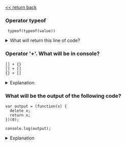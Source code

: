  [<< return back](https://github.com/julia-dizhak/code-examples)

### Operator typeof
```
 typeof(typeof(value))
```
<details>
  <summary>What will return this line of code?</summary>

  `typeof(typeof(value))` is always "string".

  We know `typeof(value)` always gives us one of the predetermined strings: "undefined", "boolean", "number", and so on.
  So typeof any of them is "string". Because they’re strings!
</details>


### Operator '+'. What will be in console?
```
[] + {}
[] + []
{} + []
```
<details>
  <summary>Explanation</summary>
  You can only add numbers and strings, all other values will be converted to either one of those types.
  The plus operator performs three kinds of conversion: It converts values to primitives, numbers and strings.

  <pre>
   > [] + [] -> ''
    [].toString() -> ''

   > [] + {}
     '[object Object]'
     String({}) -> '[object Object]'

   > {} + []
     0
  </pre>

  Objects are converted to either string (if the other operand is a string) or number (otherwise). If you want to concatenate   arrays, you need to use a method Array.prototype.concat(), for example.
  There is no built-in way in JS to 'concatenate' (merge) objects -lodash
</details>


### What will be the output of the following code?
```
var output = (function(x) {
  delete x;
  return x;
})(0);

console.log(output);
```
<details>
  <summary>Explanation</summary>

  Above code will output 0 as output.
  delete operator is used to delete a property from an object.
  Here x is not an object it’s local variable.
  delete operator doesn’t affect local variable.
</details>
